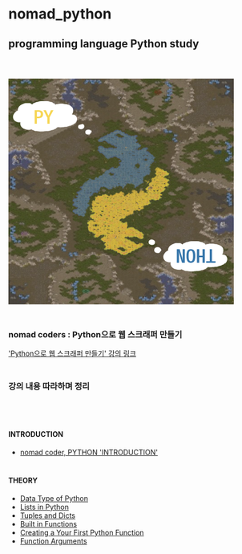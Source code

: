 # nomad_python
## programming language Python study
　  
　  
![enrollment_course](https://github.com/nimkoes/nomad_python/blob/main/assets/python_custom_logo.png?raw=true "enrollment_course")
　  
　  
  ### nomad coders : Python으로 웹 스크래퍼 만들기  
['Python으로 웹 스크래퍼 만들기' 강의 링크][link_course]
　  
　  
  ### **강의 내용 따라하며 정리**
　  
　  
#### INTRODUCTION
 - [nomad coder, PYTHON 'INTRODUCTION'][link_blog_001]  
　  
#### THEORY
 - [Data Type of Python][link_blog_002]
 - [Lists in Python][link_blog_003]
 - [Tuples and Dicts][link_blog_004]
 - [Built in Functions][link_blog_005]
 - [Creating a Your First Python Function][link_blog_006]
 - [Function Arguments][link_blog_007]



[link_course]:https://nomadcoders.co/python-for-beginners/lobby

[link_blog_001]:https://xxxelppa.tistory.com/306

[link_blog_002]:https://xxxelppa.tistory.com/307
[link_blog_003]:https://xxxelppa.tistory.com/308
[link_blog_004]:https://xxxelppa.tistory.com/309
[link_blog_005]:https://xxxelppa.tistory.com/310
[link_blog_006]:https://xxxelppa.tistory.com/311
[link_blog_007]:https://xxxelppa.tistory.com/312

